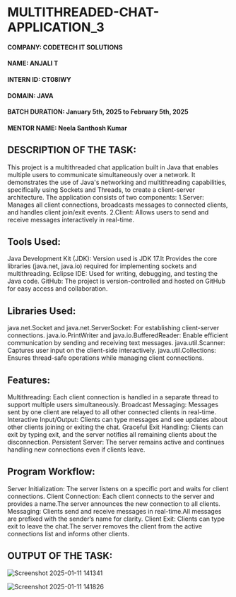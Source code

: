 # MULTITHREADED-CHAT-APPLICATION_3

#### **COMPANY**: CODETECH IT SOLUTIONS
#### **NAME**: ANJALI T
#### **INTERN ID**: CT08IWY       
#### **DOMAIN**: JAVA
#### **BATCH DURATION**: January 5th, 2025 to February 5th, 2025
#### **MENTOR NAME**: Neela Santhosh Kumar

## **DESCRIPTION OF THE TASK**:
This project is a multithreaded chat application built in Java that enables multiple users to communicate simultaneously over a network. It demonstrates the use of Java's networking and multithreading capabilities, specifically using Sockets and Threads, to create a client-server architecture.
The application consists of two components:
1.Server: Manages all client connections, broadcasts messages to connected clients, and handles client join/exit events.
2.Client: Allows users to send and receive messages interactively in real-time.

## **Tools Used**:
Java Development Kit (JDK): Version used is JDK 17.It Provides the core libraries (java.net, java.io) required for implementing sockets and multithreading.
Eclipse IDE: Used for writing, debugging, and testing the Java code.
GitHub: The project is version-controlled and hosted on GitHub for easy access and collaboration.
## **Libraries Used**:
java.net.Socket and java.net.ServerSocket: For establishing client-server connections.
java.io.PrintWriter and java.io.BufferedReader: Enable efficient communication by sending and receiving text messages.
java.util.Scanner: Captures user input on the client-side interactively.
java.util.Collections: Ensures thread-safe operations while managing client connections.
## **Features**:
Multithreading: Each client connection is handled in a separate thread to support multiple users simultaneously.
Broadcast Messaging: Messages sent by one client are relayed to all other connected clients in real-time.
Interactive Input/Output: Clients can type messages and see updates about other clients joining or exiting the chat.
Graceful Exit Handling: Clients can exit by typing exit, and the server notifies all remaining clients about the disconnection.
Persistent Server: The server remains active and continues handling new connections even if clients leave.
## **Program Workflow**:
Server Initialization: The server listens on a specific port and waits for client connections.
Client Connection: Each client connects to the server and provides a name.The server announces the new connection to all clients.
Messaging: Clients send and receive messages in real-time.All messages are prefixed with the sender’s name for clarity.
Client Exit: Clients can type exit to leave the chat.The server removes the client from the active connections list and informs other clients.

## OUTPUT OF THE TASK:
![Screenshot 2025-01-11 141341](https://github.com/user-attachments/assets/696c0b6d-d337-412a-b37b-446a7452a8bb)

![Screenshot 2025-01-11 141826](https://github.com/user-attachments/assets/f4061131-edb1-44f9-ae4b-7cfb0f01691c)

